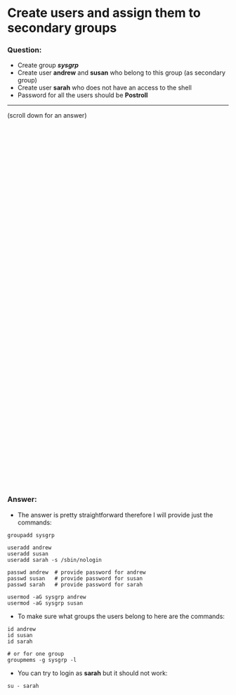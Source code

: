 # Create users and assign them to secondary groups

### Question:
* Create group ***sysgrp*** 
* Create user **andrew** and **susan** who belong to this group (as secondary group)
* Create user **sarah** who does not have an access to the shell 
* Password for all the users should be **Postroll**

***
(scroll down for an answer)

<br/><br/><br/><br/><br/><br/><br/><br/><br/><br/><br/><br/><br/><br/><br/><br/><br/><br/><br/><br/><br/><br/><br/><br/>
<br/><br/><br/><br/><br/><br/><br/><br/><br/><br/><br/><br/><br/><br/><br/><br/><br/><br/><br/><br/><br/><br/><br/><br/>

### Answer:

* The answer is pretty straightforward therefore I will provide just the commands: 

```
groupadd sysgrp

useradd andrew
useradd susan
useradd sarah -s /sbin/nologin

passwd andrew  # provide password for andrew
passwd susan   # provide password for susan
passwd sarah   # provide password for sarah

usermod -aG sysgrp andrew
usermod -aG sysgrp susan
```

* To make sure what groups the users belong to here are the commands:

```
id andrew
id susan
id sarah

# or for one group
groupmems -g sysgrp -l 
```

* You can try to login as **sarah** but it should not work:

```
su - sarah
```
